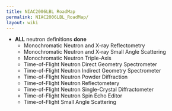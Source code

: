 ```yaml
---
title: NIAC2006LBL RoadMap
permalink: NIAC2006LBL_RoadMap/
layout: wiki
---
```


-   **ALL** neutron definitions **done**
    -   Monochromatic Neutron and X-ray Reflectometry
    -   Monochromatic Neutron and X-ray Small Angle Scattering
    -   Monochromatic Neutron Triple-Axis
    -   Time-of-Flight Neutron Direct Geometry Spectrometer
    -   Time-of-Flight Neutron Indirect Geometry Spectrometer
    -   Time-of-Flight Neutron Powder Diffraction
    -   Time-of-Flight Neutron Reflectometery
    -   Time-of-Flight Neutron Single-Crystal Diffractometer
    -   Time-of-Flight Neutron Spin Echo Editor
    -   Time-of-Flight Small Angle Scattering

